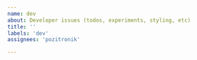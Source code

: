 ```yaml
---
name: dev
about: Developer issues (todos, experiments, styling, etc)
title: ''
labels: 'dev'
assignees: 'pozitronik'

---
```


